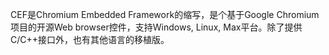CEF是Chromium Embedded Framework的缩写，是个基于Google Chromium项目的开源Web browser控件，支持Windows, Linux, Max平台。除了提供C/C++接口外，也有其他语言的移植版。